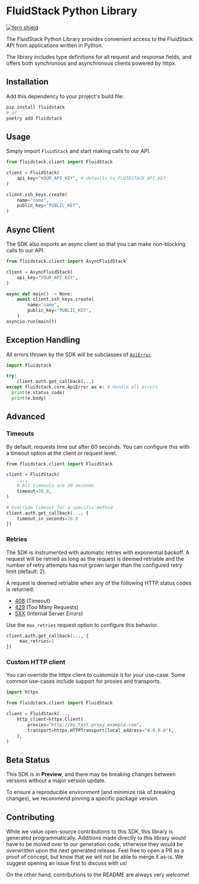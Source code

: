 # FluidStack Python Library

[![fern shield](https://img.shields.io/badge/%F0%9F%8C%BF-SDK%20generated%20by%20Fern-brightgreen)](https://github.com/fern-api/fern)

The FluidStack Python Library provides convenient access to the FluidStack API from
applications written in Python.

The library includes type definitions for all
request and response fields, and offers both synchronous and asynchronous clients powered by httpx.

## Installation

Add this dependency to your project's build file:

```bash
pip install fluidstack
# or
poetry add fluidstack
```

## Usage

Simply import `FluidStack` and start making calls to our API.

```python
from fluidstack.client import FluidStack

client = FluidStack(
    api_key="YOUR_API_KEY", # defaults to FLUIDSTACK_API_KEY
)

client.ssh_keys.create(
    name="name",
    public_key="PUBLIC_KEY",
)
```

## Async Client

The SDK also exports an async client so that you can make non-blocking
calls to our API.

```python
from fluidstack.client import AsyncFluidStack

client = AsyncFluidStack(
    api_key="YOUR_API_KEY",
)

async def main() -> None:
    await client.ssh_keys.create(
        name="name",
        public_key="PUBLIC_KEY",
    )
asyncio.run(main())
```

## Exception Handling

All errors thrown by the SDK will be subclasses of [`ApiError`](./src/schematic/core/api_error.py).

```python
import fluidstack

try:
    client.auth.get_callback(...)
except fluidstack.core.ApiError as e: # Handle all errors
  print(e.status_code)
  print(e.body)
```

## Advanced

### Timeouts

By default, requests time out after 60 seconds. You can configure this with a
timeout option at the client or request level.

```python
from fluidstack.client import FluidStack

client = FluidStack(
    ...,
    # All timeouts are 20 seconds
    timeout=20.0,
)

# Override timeout for a specific method
client.auth.get_callback(..., {
    timeout_in_seconds=20.0
})
```

### Retries

The SDK is instrumented with automatic retries with exponential backoff. A request will be
retried as long as the request is deemed retriable and the number of retry attempts has not grown larger
than the configured retry limit (default: 2).

A request is deemed retriable when any of the following HTTP status codes is returned:

- [408](https://developer.mozilla.org/en-US/docs/Web/HTTP/Status/408) (Timeout)
- [429](https://developer.mozilla.org/en-US/docs/Web/HTTP/Status/429) (Too Many Requests)
- [5XX](https://developer.mozilla.org/en-US/docs/Web/HTTP/Status/500) (Internal Server Errors)

Use the `max_retries` request option to configure this behavior.

```python
client.auth.get_callback(..., {
     max_retries=1
})
```

### Custom HTTP client

You can override the httpx client to customize it for your use-case. Some common use-cases
include support for proxies and transports.

```python
import httpx

from fluidstack.client import FluidStack

client = FluidStack(...,
    http_client=httpx.Client(
        proxies="http://my.test.proxy.example.com",
        transport=httpx.HTTPTransport(local_address="0.0.0.0"),
    ),
)
```

## Beta Status

This SDK is in **Preview**, and there may be breaking changes between versions without a major
version update.

To ensure a reproducible environment (and minimize risk of breaking changes), we recommend pinning a specific package version.

## Contributing

While we value open-source contributions to this SDK, this library is generated programmatically.
Additions made directly to this library would have to be moved over to our generation code,
otherwise they would be overwritten upon the next generated release. Feel free to open a PR as
a proof of concept, but know that we will not be able to merge it as-is. We suggest opening
an issue first to discuss with us!

On the other hand, contributions to the README are always very welcome!
